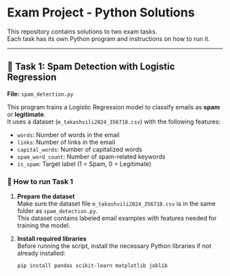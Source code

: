 # Exam Project - Python Solutions

This repository contains solutions to two exam tasks.  
Each task has its own Python program and instructions on how to run it.  

---

## 📌 Task 1: Spam Detection with Logistic Regression

**File:** `spam_detection.py`  

This program trains a Logistic Regression model to classify emails as **spam** or **legitimate**.  
It uses a dataset (`m_takashvili2024_356718.csv`) with the following features:  
- `words`: Number of words in the email  
- `links`: Number of links in the email  
- `capital_words`: Number of capitalized words  
- `spam_word_count`: Number of spam-related keywords  
- `is_spam`: Target label (1 = Spam, 0 = Legitimate)  

### 🔧 How to run Task 1

1. **Prepare the dataset**  
   Make sure the dataset file `m_takashvili2024_356718.csv` is in the same folder as `spam_detection.py`.  
   This dataset contains labeled email examples with features needed for training the model.

2. **Install required libraries**  
   Before running the script, install the necessary Python libraries if not already installed:
   ```bash
   pip install pandas scikit-learn matplotlib joblib
